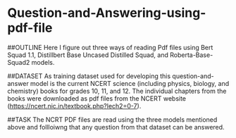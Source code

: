# Question-and-Answering-using-pdf-file

##OUTLINE
Here I figure out three ways of reading Pdf files using Bert Squad 1.1, Distillbert Base Uncased Distilled Squad, and Roberta-Base-Squad2 models.

##DATASET
As training dataset used for developing this question-and-answer model is the current NCERT science (including physics, biology, and chemistry) books for grades 10, 11, and 12. 
The individual chapters from the books were downloaded as pdf files from the NCERT website (https://ncert.nic.in/textbook.php?lech2=0-7). 

##TASK
The NCRT PDF files are read using the three models mentioned above and follloiwng that any question from that dataset can be answered.
